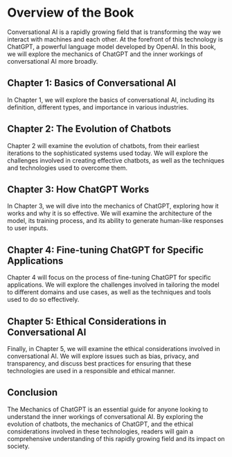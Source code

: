 Overview of the Book
==================================

Conversational AI is a rapidly growing field that is transforming the way we interact with machines and each other. At the forefront of this technology is ChatGPT, a powerful language model developed by OpenAI. In this book, we will explore the mechanics of ChatGPT and the inner workings of conversational AI more broadly.

Chapter 1: Basics of Conversational AI
--------------------------------------

In Chapter 1, we will explore the basics of conversational AI, including its definition, different types, and importance in various industries.

Chapter 2: The Evolution of Chatbots
------------------------------------

Chapter 2 will examine the evolution of chatbots, from their earliest iterations to the sophisticated systems used today. We will explore the challenges involved in creating effective chatbots, as well as the techniques and technologies used to overcome them.

Chapter 3: How ChatGPT Works
----------------------------

In Chapter 3, we will dive into the mechanics of ChatGPT, exploring how it works and why it is so effective. We will examine the architecture of the model, its training process, and its ability to generate human-like responses to user inputs.

Chapter 4: Fine-tuning ChatGPT for Specific Applications
--------------------------------------------------------

Chapter 4 will focus on the process of fine-tuning ChatGPT for specific applications. We will explore the challenges involved in tailoring the model to different domains and use cases, as well as the techniques and tools used to do so effectively.

Chapter 5: Ethical Considerations in Conversational AI
------------------------------------------------------

Finally, in Chapter 5, we will examine the ethical considerations involved in conversational AI. We will explore issues such as bias, privacy, and transparency, and discuss best practices for ensuring that these technologies are used in a responsible and ethical manner.

Conclusion
----------

The Mechanics of ChatGPT is an essential guide for anyone looking to understand the inner workings of conversational AI. By exploring the evolution of chatbots, the mechanics of ChatGPT, and the ethical considerations involved in these technologies, readers will gain a comprehensive understanding of this rapidly growing field and its impact on society.
